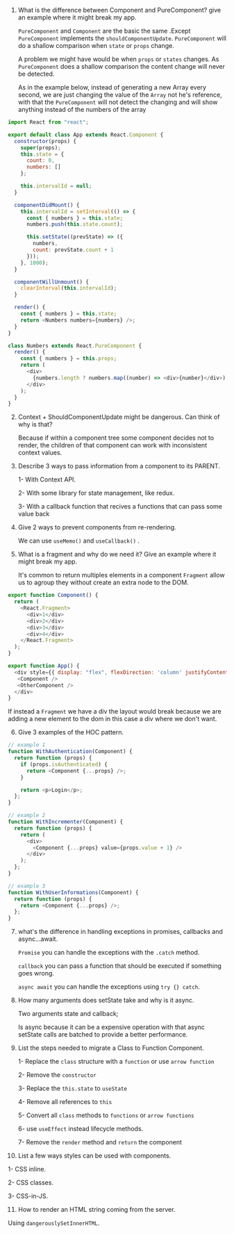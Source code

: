1. What is the difference between Component and PureComponent? give an example where it might break my app.

   `PureComponent` and `Component` are the basic the same .Except `PureComponent` implements the `shouldComponentUpdate`.
   `PureComponent` will do a shallow comparison when `state` or `props` change.

   A problem we might have would be when `props` or `states` changes. As `PureComponent` does a shallow comparison the content change will never be detected.

   As in the example below, instead of generating a new Array every second, we are just changing the value of the `Array` not he's reference, with that the `PureComponent` will not detect the changing and will show anything instead of the numbers of the array

```js
import React from "react";

export default class App extends React.Component {
  constructor(props) {
    super(props);
    this.state = {
      count: 0,
      numbers: []
    };

    this.intervalId = null;
  }

  componentDidMount() {
    this.intervalId = setInterval(() => {
      const { numbers } = this.state;
      numbers.push(this.state.count);

      this.setState((prevState) => ({
        numbers,
        count: prevState.count + 1
      }));
    }, 1000);
  }

  componentWillUnmount() {
    clearInterval(this.intervalId);
  }

  render() {
    const { numbers } = this.state;
    return <Numbers numbers={numbers} />;
  }
}

class Numbers extends React.PureComponent {
  render() {
    const { numbers } = this.props;
    return (
      <div>
        {numbers.length ? numbers.map((number) => <div>{number}</div>) : null}
      </div>
    );
  }
}
```

2. Context + ShouldComponentUpdate might be dangerous. Can think of why is that?

   Because if within a component tree some component decides not to render, the children of that component can work with inconsistent context values.

3. Describe 3 ways to pass information from a component to its PARENT.

   1- With Context API.

   2- With some library for state management, like redux.

   3- With a callback function that recives a functions that can pass some value back

4. Give 2 ways to prevent components from re-rendering.

   We can use  `useMemo()` and `useCallback()` .

5. What is a fragment and why do we need it? Give an example where it might break my app.

   It's common to return multiples elements in a component `Fragment` allow us to agroup they without create an extra node to the DOM.

```js
export function Component() {
  return (
    <React.Fragment>
      <div>1</div>
      <div>2</div>
      <div>3</div>
      <div>4</div>
    </React.Fragment>
  );
}

export function App() {
  <div style={{ display: "flex", flexDirection: 'column' justifyContent: "space-between" }}>
   <Component />
   <OtherComponent />
  </div>
}
```

   If instead a `Fragment` we have a div the layout would break because we are adding a new element to the dom in this case a div where we don't want.

6. Give 3 examples of the HOC pattern.

```js
// example 1
function WithAuthentication(Component) {
  return function (props) {
    if (props.isAuthenticated) {
      return <Component {...props} />;
    }

    return <p>Login</p>;
  };
}

// example 2
function WithIncrementer(Component) {
  return function (props) {
    return (
      <div>
        <Component {...props} value={props.value + 1} />
      </div>
    );
  };
}

// example 3
function WithUserInformations(Component) {
  return function (props) {
    return <Component {...props} />;
  };
}
```

7. what's the difference in handling exceptions in promises, callbacks and async...await.

   `Promise` you can handle the exceptions with the `.catch` method.

   `callback` you can pass a function that should be executed if something goes wrong.

   `async await` you can handle the exceptions using `try {} catch`.

8. How many arguments does setState take and why is it async.

   Two arguments state and callback;

   Is async because it can be a expensive operation with that async setState calls are batched to provide a better performance.

9. List the steps needed to migrate a Class to Function Component.

   1- Replace the `class` structure with a `function` or use `arrow function`

   2- Remove the `constructor`

   3- Replace the `this.state` to `useState`

   4- Remove all references to `this`

   5- Convert all `class` methods to `functions` or `arrow functions`

   6- use `useEffect` instead lifecycle methods.

   7- Remove the `render` method and `return` the component

10. List a few ways styles can be used with components.

   1- CSS inline.
   
   2- CSS classes.

   3- CSS-in-JS.

11. How to render an HTML string coming from the server.

   Using `dangerouslySetInnerHTML`.
